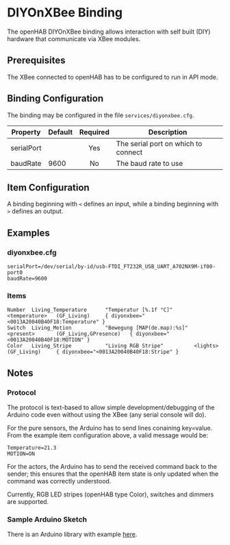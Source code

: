 # DIYOnXBee Binding

The openHAB DIYOnXBee binding allows interaction with self built (DIY) hardware that communicate via XBee modules.


## Prerequisites

The XBee connected to openHAB has to be configured to run in API mode.


## Binding Configuration

The binding may be configured in the file `services/diyonxbee.cfg`.

| Property   | Default | Required | Description                         |
|------------|---------|:--------:|-------------------------------------|
| serialPort |         | Yes      | The serial port on which to connect |
| baudRate   | 9600    | No       | The baud rate to use                |


## Item Configuration

A binding beginning with `<` defines an input, while a binding beginning with `>` defines an output.


## Examples

### diyonxbee.cfg

```
serialPort=/dev/serial/by-id/usb-FTDI_FT232R_USB_UART_A702NX9M-if00-port0
baudRate=9600
```

### Items
```
Number  Living_Temperature      "Temperatur [%.1f °C]"          <temperature>   (GF_Living)     { diyonxbee="<0013A20040B40F18:Temperature" }
Switch  Living_Motion           "Bewegung [MAP(de.map):%s]"     <present>       (GF_Living,GPresence)   { diyonxbee="<0013A20040B40F18:MOTION" }
Color   Living_Stripe           "Living RGB Stripe"          <lights>   (GF_Living)     { diyonxbee="<0013A20040B40F18:Stripe" }
```

## Notes

### Protocol

The protocol is text-based to allow simple development/debugging of the Arduino code
even without using the XBee (any serial console will do).

For the pure sensors, the Arduino has to send lines conaining key=value. From the
example item configuration above, a valid message would be:

```
Temperature=21.3
MOTION=ON
```

For the actors, the Arduino has to send the received command back to the sender;
this ensures that the openHAB item state is only updated when the command was
correctly understood.

Currently, RGB LED stripes (openHAB type Color), switches and dimmers are supported.

### Sample Arduino Sketch
There is an Arduino library with example [here](https://github.com/juri8/diyonxbee-library).
